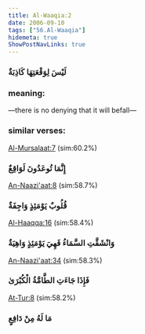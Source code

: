 ```yaml
---
title: Al-Waaqia:2
date: 2006-09-10
tags: ["56.Al-Waaqia"]
hidemeta: true 
ShowPostNavLinks: true 
---
```

### لَيْسَ لِوَقْعَتِهَا كَاذِبَةٌ
### meaning: 
—there is no denying that it will befall—
### similar verses: 

[Al-Mursalaat:7](/77/7) (sim:60.2%)

### إِنَّمَا تُوعَدُونَ لَوَاقِعٌ

[An-Naazi'aat:8](/79/8) (sim:58.7%)

### قُلُوبٌ يَوْمَئِذٍ وَاجِفَةٌ

[Al-Haaqqa:16](/69/16) (sim:58.4%)

### وَانْشَقَّتِ السَّمَاءُ فَهِيَ يَوْمَئِذٍ وَاهِيَةٌ

[An-Naazi'aat:34](/79/34) (sim:58.3%)

### فَإِذَا جَاءَتِ الطَّامَّةُ الْكُبْرَىٰ

[At-Tur:8](/52/8) (sim:58.2%)

### مَا لَهُ مِنْ دَافِعٍ
